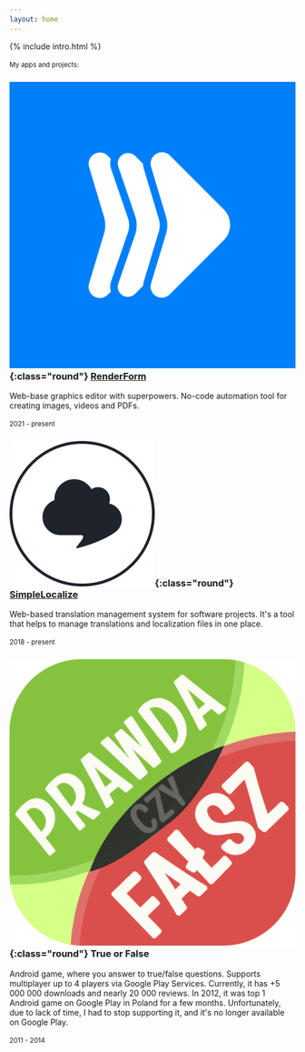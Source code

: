 ```yaml
---
layout: home
---
```


{% include intro.html %}


<small class="text-muted">My apps and projects:</small>

### ![RenderForm](/assets/images/renderform-logo@512w.png){:class="round"} [RenderForm](https://renderform.io) 
Web-base graphics editor with superpowers. No-code automation tool for creating images, videos and PDFs.

<small class="text-muted">2021 - present</small>


### ![simplelocalize](/assets/images/simplelocalize-logo.png){:class="round"} [SimpleLocalize](https://simplelocalize.io)
Web-based translation management system for software projects. It's a tool that helps to manage translations and localization files in one place.

<small class="text-muted">2018 - present</small>

### ![true-or-false](/assets/images/true-or-false-logo.png){:class="round"} True or False
Android game, where you answer to true/false questions.
Supports multiplayer up to 4 players via Google Play Services.
Currently, it has +5 000 000 downloads and nearly 20 000 reviews.
In 2012, it was top 1 Android game on Google Play in Poland for a few months.
Unfortunately, due to lack of time, I had to stop supporting it, and it's no longer available on Google Play.

<small class="text-muted">2011 - 2014</small>
